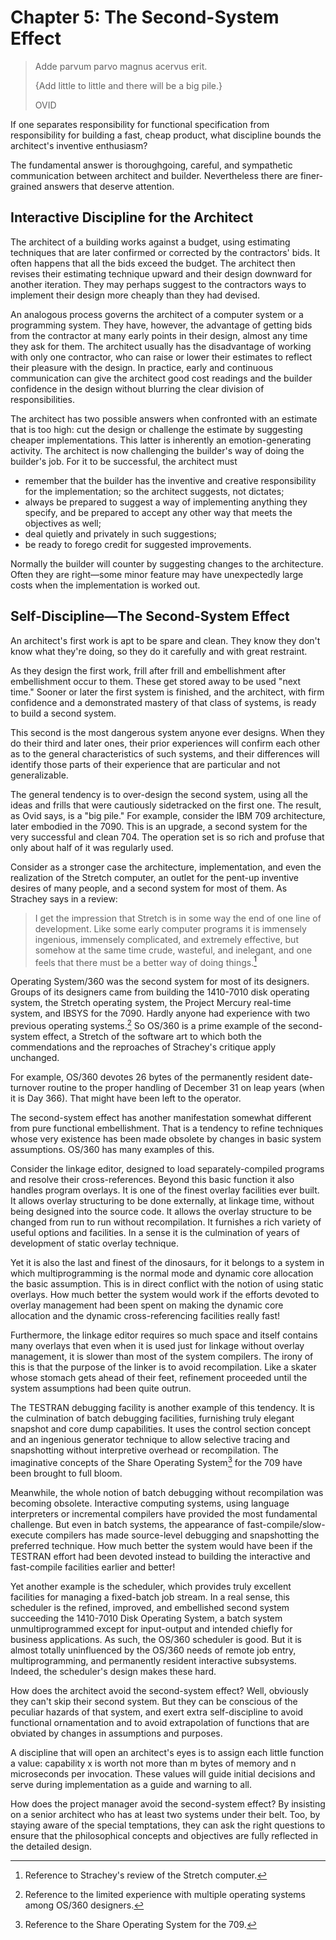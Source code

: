 # Chapter 5: The Second-System Effect

> Adde parvum parvo magnus acervus erit.
>
> {Add little to little and there will be a big pile.}
>
> OVID

If one separates responsibility for functional specification from responsibility for building a fast, cheap product, what discipline bounds the architect's inventive enthusiasm?

The fundamental answer is thoroughgoing, careful, and sympathetic communication between architect and builder. Nevertheless there are finer-grained answers that deserve attention.

## Interactive Discipline for the Architect

The architect of a building works against a budget, using estimating techniques that are later confirmed or corrected by the contractors' bids. It often happens that all the bids exceed the budget. The architect then revises their estimating technique upward and their design downward for another iteration. They may perhaps suggest to the contractors ways to implement their design more cheaply than they had devised.

An analogous process governs the architect of a computer system or a programming system. They have, however, the advantage of getting bids from the contractor at many early points in their design, almost any time they ask for them.
The architect usually has the disadvantage of working with only one contractor, who can raise or lower their estimates to reflect their pleasure with the design. In practice, early and continuous communication can give the architect good cost readings and the builder confidence in the design without blurring the clear division of responsibilities.

The architect has two possible answers when confronted with an estimate that is too high: cut the design or challenge the estimate by suggesting cheaper implementations. This latter is inherently an emotion-generating activity. The architect is now challenging the builder's way of doing the builder's job. For it to be successful, the architect must

- remember that the builder has the inventive and creative responsibility for the implementation; so the architect suggests, not dictates;
- always be prepared to suggest a way of implementing anything they specify, and be prepared to accept any other way that meets the objectives as well;
- deal quietly and privately in such suggestions;
- be ready to forego credit for suggested improvements.

Normally the builder will counter by suggesting changes to the architecture. Often they are right—some minor feature may have unexpectedly large costs when the implementation is worked out.

## Self-Discipline—The Second-System Effect

An architect's first work is apt to be spare and clean. They know they don't know what they're doing, so they do it carefully and with great restraint.

As they design the first work, frill after frill and embellishment after embellishment occur to them. These get stored away to be used "next time." Sooner or later the first system is finished, and the architect, with firm confidence and a demonstrated mastery of that class of systems, is ready to build a second system.

This second is the most dangerous system anyone ever designs. When they do their third and later ones, their prior experiences will confirm each other as to the general characteristics of such systems, and their differences will identify those parts of their experience that are particular and not generalizable.

The general tendency is to over-design the second system, using all the ideas and frills that were cautiously sidetracked on the first one. The result, as Ovid says, is a "big pile." For example, consider the IBM 709 architecture, later embodied in the 7090. This is an upgrade, a second system for the very successful and clean 704. The operation set is so rich and profuse that only about half of it was regularly used.

Consider as a stronger case the architecture, implementation, and even the realization of the Stretch computer, an outlet for the pent-up inventive desires of many people, and a second system for most of them. As Strachey says in a review:

> I get the impression that Stretch is in some way the end of one line of development. Like some early computer programs it is immensely ingenious, immensely complicated, and extremely effective, but somehow at the same time crude, wasteful, and inelegant, and one feels that there must be a better way of doing things.[^1]

[^1]: Reference to Strachey's review of the Stretch computer.

Operating System/360 was the second system for most of its designers. Groups of its designers came from building the 1410-7010 disk operating system, the Stretch operating system, the Project Mercury real-time system, and IBSYS for the 7090. Hardly anyone had experience with two previous operating systems.[^2] So OS/360 is a prime example of the second-system effect, a Stretch of the software art to which both the commendations and the reproaches of Strachey's critique apply unchanged.

[^2]: Reference to the limited experience with multiple operating systems among OS/360 designers.

For example, OS/360 devotes 26 bytes of the permanently resident date-turnover routine to the proper handling of December 31 on leap years (when it is Day 366). That might have been left to the operator.

The second-system effect has another manifestation somewhat different from pure functional embellishment. That is a tendency to refine techniques whose very existence has been made obsolete by changes in basic system assumptions. OS/360 has many examples of this.

Consider the linkage editor, designed to load separately-compiled programs and resolve their cross-references. Beyond this basic function it also handles program overlays. It is one of the finest overlay facilities ever built. It allows overlay structuring to be done externally, at linkage time, without being designed into the source code. It allows the overlay structure to be changed from run to run without recompilation. It furnishes a rich variety of useful options and facilities. In a sense it is the culmination of years of development of static overlay technique.

Yet it is also the last and finest of the dinosaurs, for it belongs to a system in which multiprogramming is the normal mode and dynamic core allocation the basic assumption. This is in direct conflict with the notion of using static overlays. How much better the system would work if the efforts devoted to overlay management had been spent on making the dynamic core allocation and the dynamic cross-referencing facilities really fast!

Furthermore, the linkage editor requires so much space and itself contains many overlays that even when it is used just for linkage without overlay management, it is slower than most of the system compilers. The irony of this is that the purpose of the linker is to avoid recompilation. Like a skater whose stomach gets ahead of their feet, refinement proceeded until the system assumptions had been quite outrun.

The TESTRAN debugging facility is another example of this tendency. It is the culmination of batch debugging facilities, furnishing truly elegant snapshot and core dump capabilities. It uses the control section concept and an ingenious generator technique to allow selective tracing and snapshotting without interpretive overhead or recompilation. The imaginative concepts of the Share Operating System[^3] for the 709 have been brought to full bloom.

[^3]: Reference to the Share Operating System for the 709.

Meanwhile, the whole notion of batch debugging without recompilation was becoming obsolete. Interactive computing systems, using language interpreters or incremental compilers have provided the most fundamental challenge. But even in batch systems, the appearance of fast-compile/slow-execute compilers has made source-level debugging and snapshotting the preferred technique. How much better the system would have been if the TESTRAN effort had been devoted instead to building the interactive and fast-compile facilities earlier and better!

Yet another example is the scheduler, which provides truly excellent facilities for managing a fixed-batch job stream. In a real sense, this scheduler is the refined, improved, and embellished second system succeeding the 1410-7010 Disk Operating System, a batch system unmultiprogrammed except for input-output and intended chiefly for business applications. As such, the OS/360 scheduler is good. But it is almost totally uninfluenced by the OS/360 needs of remote job entry, multiprogramming, and permanently resident interactive subsystems. Indeed, the scheduler's design makes these hard.

How does the architect avoid the second-system effect? Well, obviously they can't skip their second system. But they can be conscious of the peculiar hazards of that system, and exert extra self-discipline to avoid functional ornamentation and to avoid extrapolation of functions that are obviated by changes in assumptions and purposes.

A discipline that will open an architect's eyes is to assign each little function a value: capability x is worth not more than m bytes of memory and n microseconds per invocation. These values will guide initial decisions and serve during implementation as a guide and warning to all.

How does the project manager avoid the second-system effect? By insisting on a senior architect who has at least two systems under their belt. Too, by staying aware of the special temptations, they can ask the right questions to ensure that the philosophical concepts and objectives are fully reflected in the detailed design.
